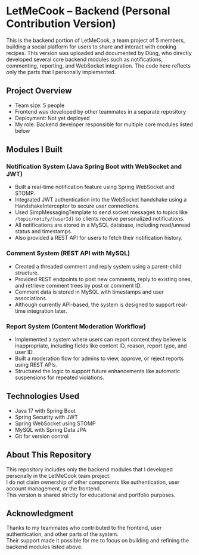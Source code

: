 # LetMeCook – Backend (Personal Contribution Version)
This is the backend portion of LetMeCook, a team project of 5 members, building a social platform for users to share and interact with cooking recipes.
This version was uploaded and documented by Dũng, who directly developed several core backend modules such as notifications, commenting, reporting, and WebSocket integration. The code here reflects only the parts that I personally implemented.

## Project Overview
- Team size: 5 people  
- Frontend was developed by other teammates in a separate repository  
- Deployment: Not yet deployed  
- My role: Backend developer responsible for multiple core modules listed below

## Modules I Built
### Notification System (Java Spring Boot with WebSocket and JWT)
- Built a real-time notification feature using Spring WebSocket and STOMP.
- Integrated JWT authentication into the WebSocket handshake using a HandshakeInterceptor to secure user connections.
- Used SimpMessagingTemplate to send socket messages to topics like `/topic/notify/{userId}` so clients receive personalized notifications.
- All notifications are stored in a MySQL database, including read/unread status and timestamps.
- Also provided a REST API for users to fetch their notification history.

### Comment System (REST API with MySQL)
- Created a threaded comment and reply system using a parent-child structure.
- Provided REST endpoints to post new comments, reply to existing ones, and retrieve comment trees by post or comment ID.
- Comment data is stored in MySQL with timestamps and user associations.
- Although currently API-based, the system is designed to support real-time integration later.

### Report System (Content Moderation Workflow)
- Implemented a system where users can report content they believe is inappropriate, including fields like content ID, reason, report type, and user ID.
- Built a moderation flow for admins to view, approve, or reject reports using REST APIs.
- Structured the logic to support future enhancements like automatic suspensions for repeated violations.

## Technologies Used
- Java 17 with Spring Boot  
- Spring Security with JWT  
- Spring WebSocket using STOMP  
- MySQL with Spring Data JPA  
- Git for version control

## About This Repository
This repository includes only the backend modules that I developed personally in the LetMeCook team project.  
I do not claim ownership of other components like authentication, user account management, or the frontend.  
This version is shared strictly for educational and portfolio purposes.

## Acknowledgment
Thanks to my teammates who contributed to the frontend, user authentication, and other parts of the system.  
Their support made it possible for me to focus on building and refining the backend modules listed above.
